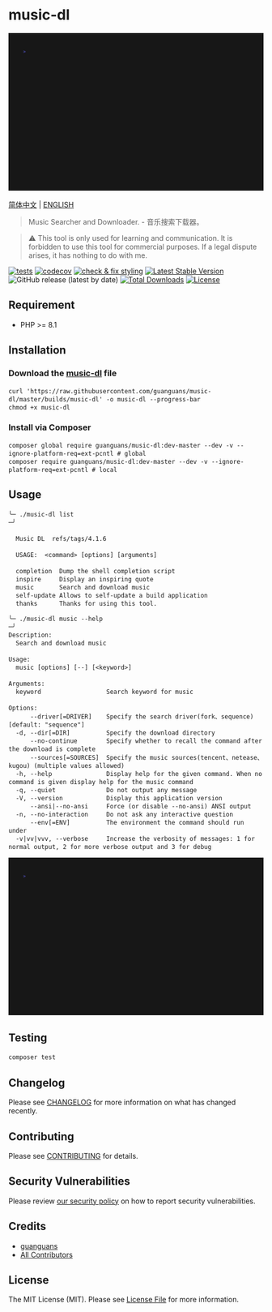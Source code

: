 # music-dl

<p align="center"><img src="resources/music-dl.gif" alt="usage" title="usage"></p>

[简体中文](README-zh_CN.md) | [ENGLISH](README.md)

> Music Searcher and Downloader. - 音乐搜索下载器。

> :warning: This tool is only used for learning and communication. It is forbidden to use this tool for commercial purposes. If a legal dispute arises, it has nothing to do with me.

[![tests](https://github.com/guanguans/music-dl/workflows/tests/badge.svg)](https://github.com/guanguans/music-dl/actions)
[![codecov](https://codecov.io/gh/guanguans/music-dl/branch/master/graph/badge.svg?token=Ja51ScYtHN)](https://codecov.io/gh/guanguans/music-dl)
[![check & fix styling](https://github.com/guanguans/music-dl/actions/workflows/php-cs-fixer.yml/badge.svg)](https://github.com/guanguans/music-dl/actions)
[![Latest Stable Version](https://poser.pugx.org/guanguans/music-dl/v)](//packagist.org/packages/guanguans/music-dl)
![GitHub release (latest by date)](https://img.shields.io/github/v/release/guanguans/music-dl)
[![Total Downloads](https://poser.pugx.org/guanguans/music-dl/downloads)](//packagist.org/packages/guanguans/music-dl)
[![License](https://poser.pugx.org/guanguans/music-dl/license)](//packagist.org/packages/guanguans/music-dl)

## Requirement

* PHP >= 8.1

## Installation

### Download the [music-dl](./builds/music-dl) file

```shell
curl 'https://raw.githubusercontent.com/guanguans/music-dl/master/builds/music-dl' -o music-dl --progress-bar
chmod +x music-dl
```

### Install via Composer

```shell
composer global require guanguans/music-dl:dev-master --dev -v --ignore-platform-req=ext-pcntl # global
composer require guanguans/music-dl:dev-master --dev -v --ignore-platform-req=ext-pcntl # local
```

## Usage

```shell
╰─ ./music-dl list                                                                                                        ─╯

  Music DL  refs/tags/4.1.6

  USAGE:  <command> [options] [arguments]

  completion  Dump the shell completion script
  inspire     Display an inspiring quote
  music       Search and download music
  self-update Allows to self-update a build application
  thanks      Thanks for using this tool.
```

```shell
╰─ ./music-dl music --help                                                                                                      ─╯
Description:
  Search and download music

Usage:
  music [options] [--] [<keyword>]

Arguments:
  keyword                  Search keyword for music

Options:
      --driver[=DRIVER]    Specify the search driver(fork、sequence) [default: "sequence"]
  -d, --dir[=DIR]          Specify the download directory
      --no-continue        Specify whether to recall the command after the download is complete
      --sources[=SOURCES]  Specify the music sources(tencent、netease、kugou) (multiple values allowed)
  -h, --help               Display help for the given command. When no command is given display help for the music command
  -q, --quiet              Do not output any message
  -V, --version            Display this application version
      --ansi|--no-ansi     Force (or disable --no-ansi) ANSI output
  -n, --no-interaction     Do not ask any interactive question
      --env[=ENV]          The environment the command should run under
  -v|vv|vvv, --verbose     Increase the verbosity of messages: 1 for normal output, 2 for more verbose output and 3 for debug
```

![usage](resources/music-dl.gif)

## Testing

```bash
composer test
```

## Changelog

Please see [CHANGELOG](CHANGELOG.md) for more information on what has changed recently.

## Contributing

Please see [CONTRIBUTING](.github/CONTRIBUTING.md) for details.

## Security Vulnerabilities

Please review [our security policy](../../security/policy) on how to report security vulnerabilities.

## Credits

* [guanguans](https://github.com/guanguans)
* [All Contributors](../../contributors)

## License

The MIT License (MIT). Please see [License File](LICENSE) for more information.
